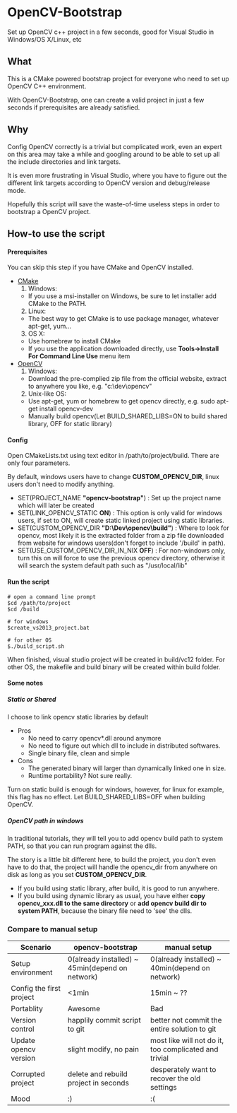 # OpenCV-Bootstrap
Set up OpenCV c++ project in a few seconds, good for Visual Studio in Windows/OS X/Linux, etc

## What
This is a CMake powered bootstrap project for everyone who need to set up OpenCV C++ environment. 

With OpenCV-Bootstrap, one can create a valid project in just a few seconds if prerequisites are already satisfied.

## Why 
Config OpenCV correctly is a trivial but complicated work, even an expert on this area may take a while and googling around to be able to set up all the include directories and link targets. 

It is even more frustrating in Visual Studio, where you have to figure out the different link targets according to OpenCV version and debug/release mode. 

Hopefully this script will save the waste-of-time useless steps in order to bootstrap a OpenCV project.

## How-to use the script

#### Prerequisites
You can skip this step if you have CMake and OpenCV installed.
- [CMake](https://cmake.org/)
  1. Windows: 
    - If you use a msi-installer on Windows, be sure to let installer add CMake to the PATH.
  2. Linux: 
    - The best way to get CMake is to use package manager, whatever apt-get, yum...
  3. OS X: 
    - Use homebrew to install CMake
    - If you use the application downloaded directly, use **Tools->Install For Command Line Use** menu item
- [OpenCV](https://http://opencv.org/)
  1. Windows:
    - Download the pre-complied zip file from the official website, extract to anywhere you like, e.g. "c:\\dev\\opencv"
  2. Unix-like OS:
    - Use apt-get, yum or homebrew to get opencv directly, e.g. sudo apt-get install opencv-dev
    - Manually build opencv(Let BUILD_SHARED_LIBS=ON to build shared library, OFF for static library)

#### Config
Open CMakeLists.txt using text editor in /path/to/project/build. There are only four parameters.

By default, windows users have to change **CUSTOM_OPENCV_DIR**, linux users don't need to modify anything.
- SET(PROJECT_NAME **"opencv-bootstrap"**) : Set up the project name which will later be created
- SET(LINK_OPENCV_STATIC **ON**) : This option is only valid for windows users, if set to ON, will create static linked project using static libraries.
- SET(CUSTOM_OPENCV_DIR **"D:\\Dev\\opencv\\build"**) : Where to look for opencv, most likely it is the extracted folder from a zip file downloaded from website for windows users(don't forget to include '/build' in path).
- SET(USE_CUSTOM_OPENCV_DIR_IN_NIX **OFF**) : For non-windows only, turn this on will force to use the previous opencv directory, otherwise it will search the system default path such as "/usr/local/lib"

#### Run the script
```
# open a command line prompt
$cd /path/to/project
$cd /build

# for windows
$create_vs2013_project.bat

# for other OS
$./build_script.sh
```
When finished, visual studio project will be created in build/vc12 folder. For other OS, the makefile and build binary will be created within build folder.

#### Some notes
##### Static or Shared
I choose to link opencv static libraries by default
- Pros
  - No need to carry opencv*.dll around anymore
  - No need to figure out which dll to include in distributed softwares.
  - Single binary file, clean and simple
- Cons
  - The generated binary will larger than dynamically linked one in size.
  - Runtime portability? Not sure really.

Turn on static build is enough for windows, however, for linux for example, this flag has no effect. Let BUILD_SHARED_LIBS=OFF when building OpenCV.

##### OpenCV path in windows
In traditional tutorials, they will tell you to add opencv build path to system PATH, so that you can run program against the dlls. 

The story is a little bit different here, to build the project, you don't even have to do that, the project will handle the opencv_dir from anywhere on disk as long as you set **CUSTOM_OPENCV_DIR**. 

- If you build using static library, after build, it is good to run anywhere.
- If you build using dynamic library as usual, you have either **copy opencv_xxx.dll to the same directory** or **add opencv build dir to system PATH**, because the binary file need to 'see' the dlls.
  
### Compare to manual setup
| Scenario | opencv-bootstrap | manual setup |
| ---- | ---------------- | ------------ |
| Setup environment | 0(already installed) ~ 45min(depend on network) |  0(already installed) ~ 40min(depend on network)  |
| Config the first project | <1min | 15min ~ ?? |
| Portablity | Awesome | Bad |
| Version control | happlily commit script to git | better not commit the entire solution to git |
| Update opencv version | slight modify, no pain | most like will not do it, too complicated and trivial |
| Corrupted project | delete and rebuild project in seconds | desperately want to recover the old settings |
| Mood | :) | :( |
